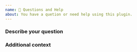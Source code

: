 ```yaml
---
name: 🤔 Questions and Help
about: You have a quetion or need help using this plugin.
---
```


### Describe your question
<!-- A clear and concise description of your question or help wanted.
For example: How can I force the reader sdk collect signature all the time? -->

### Additional context
<!-- Add any other context about your question here. -->
